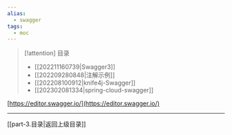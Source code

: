 ```yaml
---
alias:
  - swagger
tags:
  - moc
---
```


> [!attention] 目录
> - [[202211160739|Swagger3]]
> - [[202209280848|注解示例]]
> - [[202208100912|knife4j-Swagger]]
> - [[202302081334|spring-cloud-swagger]]

[https://editor.swagger.io/](https://editor.swagger.io/)

---

[[part-3.目录|返回上级目录]]